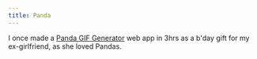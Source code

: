 ```yaml
---
title: Panda
--- 
```

I once made a [Panda GIF Generator](https://panda.ayushgupta.tech/) web app in 3hrs as a b'day gift for my ex-girlfriend, as she loved Pandas.
